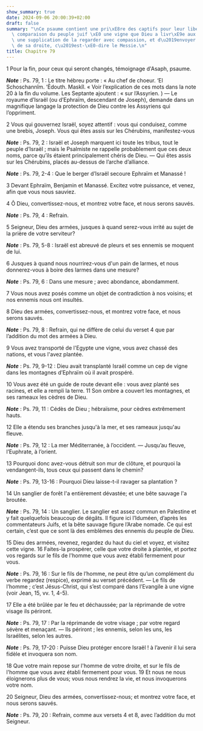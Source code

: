```yaml
---
show_summary: true
date: 2024-09-06 20:00:39+02:00
draft: false
summary: "\nCe psaume contient une pri\xE8re des captifs pour leur libert\xE9, une\
  \ comparaison du peuple juif \xE0 une vigne que Dieu a livr\xE9e aux ennemis, et\
  \ une supplication de la regarder avec compassion, et d\u2019envoyer l\u2019homme\
  \ de sa droite, c\u2019est-\xE0-dire le Messie.\n"
title: Chapitre 79
---
```





1 Pour la fin, pour ceux qui seront changés, témoignage d'Asaph, psaume.

***Note*** :  Ps. 79, 1 : Le titre hébreu porte : « Au chef de choeur. ‘El Schoschannîm. ‘Êdouth. Maskîl. « Voir l’explication de ces mots dans la note 20 à la fin du volume. Les Septante ajoutent : « sur l’Assyrien. ) ― Le royaume d’Israël (ou d’Ephraïm, descendant de Joseph), demande dans un magnifique langage la protection de Dieu contre les Assyriens qui l’oppriment.


2 Vous qui gouvernez Israël, soyez attentif : vous qui conduisez, comme une brebis, Joseph. Vous qui êtes assis sur les Chérubins, manifestez-vous

***Note*** :  Ps. 79, 2 : Israël et Joseph marquent ici toute les tribus, tout le peuple d’Israël ; mais le Psalmiste ne rappelle probablement que ces deux noms, parce qu’ils étaient principalement chéris de Dieu. ― Qui êtes assis sur les Chérubins, placés au-dessus de l’arche d’alliance.

***Note*** :  Ps. 79, 2-4 : Que le berger d’Israël secoure Ephraïm et Manassé !

3 Devant Ephraïm, Benjamin et Manassé. Excitez votre puissance, et venez, afin que vous nous sauviez.


4 Ô Dieu, convertissez-nous, et montrez votre face, et nous serons sauvés.

***Note*** :  Ps. 79, 4 : Refrain.


5 Seigneur, Dieu des armées, jusques à quand serez-vous irrité au sujet de la prière de votre serviteur?

***Note*** :  Ps. 79, 5-8 : Israël est abreuvé de pleurs et ses ennemis se moquent de lui.

6 Jusques à quand nous nourrirez-vous d'un pain de larmes, et nous donnerez-vous à boire des larmes dans une mesure?

***Note*** :  Ps. 79, 6 : Dans une mesure ; avec abondance, abondamment.

7 Vous nous avez posés comme un objet de contradiction à nos voisins; et nos ennemis nous ont insultés.


8 Dieu des armées, convertissez-nous, et montrez votre face, et nous serons sauvés.

***Note*** :  Ps. 79, 8 : Refrain, qui ne diffère de celui du verset 4 que par l’addition du mot des armées à Dieu.


9 Vous avez transporté de l'Egypte une vigne, vous avez chassé des nations, et vous l'avez plantée.

***Note*** :  Ps. 79, 9-12 : Dieu avait transplanté Israël comme un cep de vigne dans les montagnes d’Ephraïm où il avait prospéré.

10 Vous avez été un guide de route devant elle : vous avez planté ses racines, et elle a rempli la terre. 11 Son ombre a couvert les montagnes, et ses rameaux les cèdres de Dieu.

***Note*** :  Ps. 79, 11 : Cédès de Dieu ; hébraïsme, pour cèdres extrêmement hauts.

12 Elle a étendu ses branches jusqu'à la mer, et ses rameaux jusqu'au fleuve.

***Note*** :  Ps. 79, 12 : La mer Méditerranée, à l’occident. ― Jusqu’au fleuve, l’Euphrate, à l’orient.


13 Pourquoi donc avez-vous détruit son mur de clôture, et pourquoi la vendangent-ils, tous ceux qui passent dans le chemin?

***Note*** :  Ps. 79, 13-16 : Pourquoi Dieu laisse-t-il ravager sa plantation ?

14 Un sanglier de forêt l'a entièrement dévastée; et une bête sauvage l'a broutée.

***Note*** :  Ps. 79, 14 : Un sanglier. Le sanglier est assez commun en Palestine et y fait quelquefois beaucoup de dégâts. Il figure ici l’Iduméen, d’après les commentateurs Juifs, et la bête sauvage figure l’Arabe nomade. Ce qui est certain, c’est que ce sont là des emblèmes des ennemis du peuple de Dieu.

15 Dieu des armées, revenez, regardez du haut du ciel et voyez, et visitez cette vigne. 16 Faites-la prospérer, celle que votre droite à plantée, et portez vos regards sur le fils de l'homme que vous avez établi fermement pour vous.

***Note*** :  Ps. 79, 16 : Sur le fils de l’homme, ne peut être qu’un complément du verbe regardez (respice), exprimé au verset précédent. ― Le fils de l’homme ; c’est Jésus-Christ, qui s’est comparé dans l’Evangile à une vigne (voir Jean, 15, vv. 1, 4-5).


17 Elle a été brûlée par le feu et déchaussée; par la réprimande de votre visage ils périront.

***Note*** :  Ps. 79, 17 : Par la réprimande de votre visage ; par votre regard sévère et menaçant. ― Ils périront ; les ennemis, selon les uns, les Israélites, selon les autres.

***Note*** :  Ps. 79, 17-20 : Puisse Dieu protéger encore Israël ! à l’avenir il lui sera fidèle et invoquera son nom.

18 Que votre main repose sur l'homme de votre droite, et sur le fils de l'homme que vous avez établi fermement pour vous. 19 Et nous ne nous éloignerons plus de vous; vous nous rendrez la vie, et nous invoquerons votre nom.


20 Seigneur, Dieu des armées, convertissez-nous; et montrez votre face, et nous serons sauvés.

***Note*** :  Ps. 79, 20 : Refrain, comme aux versets 4 et 8, avec l’addition du mot Seigneur.

